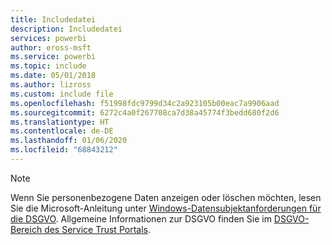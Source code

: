 ```yaml
---
title: Includedatei
description: Includedatei
services: powerbi
author: eross-msft
ms.service: powerbi
ms.topic: include
ms.date: 05/01/2018
ms.author: lizross
ms.custom: include file
ms.openlocfilehash: f51998fdc9799d34c2a923105b00eac7a9906aad
ms.sourcegitcommit: 6272c4a0f267708ca7d38a45774f3bedd680f2d6
ms.translationtype: HT
ms.contentlocale: de-DE
ms.lasthandoff: 01/06/2020
ms.locfileid: "68843212"
---
```

>[!Note]
>Wenn Sie personenbezogene Daten anzeigen oder löschen möchten, lesen Sie die Microsoft-Anleitung unter [Windows-Datensubjektanforderungen für die DSGVO](https://docs.microsoft.com/microsoft-365/compliance/gdpr-dsr-windows). Allgemeine Informationen zur DSGVO finden Sie im [DSGVO-Bereich des Service Trust Portals](https://servicetrust.microsoft.com/ViewPage/GDPRGetStarted).
